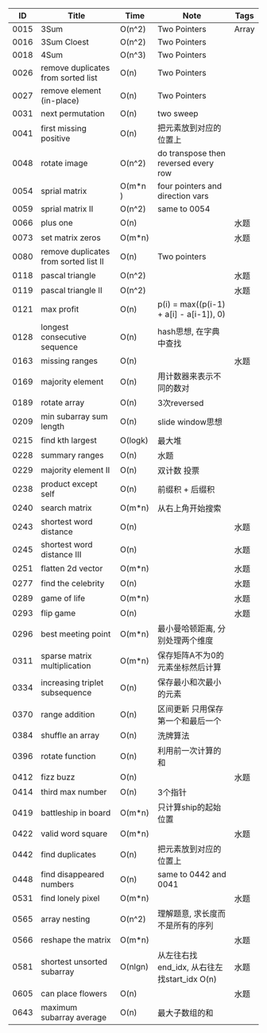 |  ID  | Title | Time | Note | Tags |
| ---- | ----- | ---- | ---- | ---- |
| 0015 | 3Sum  | O(n^2) | Two Pointers | Array |
| 0016 | 3Sum Cloest | O(n^2) | Two Pointers | |
| 0018 | 4Sum | O(n^3) | Two Pointers | |
| 0026 | remove duplicates from sorted list | O(n) | Two Pointers | |
| 0027 | remove element (in-place) | O(n) | Two Pointers | |
| 0031 | next permutation | O(n) | two sweep | |
| 0041 | first missing positive | O(n) | 把元素放到对应的位置上 | |
| 0048 | rotate image | O(n^2) | do transpose then reversed every row | |
| 0054 | sprial matrix | O(m*n ) | four pointers and direction vars | |
| 0059 | sprial matrix II | O(n^2) | same to 0054 | |
| 0066 | plus one | O(n) | | 水题 |
| 0073 | set matrix zeros | O(m*n) | | 水题 |
| 0080 | remove duplicates from sorted list II | O(n) | Two pointers | |
| 0118 | pascal triangle | O(n^2) | | 水题 |
| 0119 | pascal triangle II | O(n^2) | | 水题 |
| 0121 | max profit | O(n) | p(i) = max((p(i-1) + a[i] - a[i-1]), 0) | |
| 0128 | longest consecutive sequence | O(n) | hash思想, 在字典中查找 | |
| 0163 | missing ranges | O(n) | | 水题 |
| 0169 | majority element | O(n) | 用计数器来表示不同的数对 | |
| 0189 | rotate array | O(n) | 3次reversed | |
| 0209 | min subarray sum length | O(n) | slide window思想 | |
| 0215 | find kth largest | O(logk) | 最大堆 | |
| 0228 | summary ranges | O(n) | 水题 |
| 0229 | majority element II | O(n) | 双计数 投票 | |
| 0238 | product except self | O(n) | 前缀积 + 后缀积 | |
| 0240 | search matrix | O(m*n) | 从右上角开始搜索 | |
| 0243 | shortest word distance | O(n) | | 水题 |
| 0245 | shortest word distance III | O(n) | | 水题 |
| 0251 | flatten 2d vector | O(m*n) | | 水题 |
| 0277 | find the celebrity | O(n) | | 水题 |
| 0289 | game of life | O(m*n) | | 水题 |
| 0293 | flip game | O(n) | | 水题 |
| 0296 | best meeting point | O(m*n) | 最小曼哈顿距离, 分别处理两个维度 | |
| 0311 | sparse matrix multiplication | O(m*n) | 保存矩阵A不为0的元素坐标然后计算 | |
| 0334 | increasing triplet subsequence | O(n) | 保存最小和次最小的元素 | |
| 0370 | range addition | O(n) | 区间更新 只用保存第一个和最后一个 | |
| 0384 | shuffle an array | O(n) | 洗牌算法 | |
| 0396 | rotate function | O(n) | 利用前一次计算的和 | |
| 0412 | fizz buzz | O(n) | | 水题 |
| 0414 | third max number | O(n) | 3个指针 | |
| 0419 | battleship in board | O(m*n) | 只计算ship的起始位置 | |
| 0422 | valid word square | O(m*n) | | 水题 |
| 0442 | find duplicates | O(n) | 把元素放到对应的位置上 | |
| 0448 | find disappeared numbers | O(n) | same to 0442 and 0041 | |
| 0531 | find lonely pixel | O(m*n) | | 水题 |
| 0565 | array nesting | O(n^2) | 理解题意, 求长度而不是所有的序列 | |
| 0566 | reshape the matrix | O(m*n) | | 水题 |
| 0581 | shortest unsorted subarray | O(nlgn) | 从左往右找end_idx, 从右往左找start_idx O(n) | 水题 |
| 0605 | can place flowers | O(n) | | 水题 |
| 0643 | maximum subarray average | O(n) | 最大子数组的和 | |

